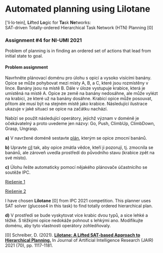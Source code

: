 # Automated planning using Lilotane

\['li·lo·tein], **Li**fted **Lo**gic for **Ta**sk **Ne**tworks:  
SAT-driven Totally-ordered Hierarchical Task Network (HTN) Planning [0]

### Assignment #4 for NI-UMI 2021

Problem of planning is in finding an ordered set of actions that lead from initial state to goal.


#### Problem assignment 

Navrhněte  plánovací  doménu  pro  úlohu  s opicí  a  vysoko  visícími  banány.  Opice  se  může 
pohybovat mezi místy A, B, a C, které jsou rozmístěny v lince. Banány jsou na místě B. Dále 
v úloze vystupuje krabice, která je umístěná na místě A. Opice ze země na banány nedosáhne, 
ale  může  vylézt  na  krabici,  ze  které  už  na  banány  dosáhne.  Krabicí  opice  může  posouvat, 
přitom ale musí být na stejném místě jako krabice. Následující ilustrace ukazuje v jaké situaci 
se opice na začátku nachází.  
 
  
Nabízí  se  použít  následující  operátory,  jejichž  význam  v doméně  je  očekávatelný  a  proto 
uvedeme jen názvy: Go, Push, ClimbUp, ClimbDown, Grasp, Ungrasp. 
 
**a)** V navržené doméně sestavte [plán](https://gitlab.fit.cvut.cz/sutymate/ni-umi/blob/master/4/src/Manual_monkey_plan.txt), kterým se opice zmocní banánů. 

**b)** Upravte  [cíl](https://gitlab.fit.cvut.cz/sutymate/ni-umi/blob/master/4/src)  tak,  aby  opice  zmátla  vědce,  kteří  ji  pozorují,  tj.  zmocnila  se  banánů,  ale 
zároveň uvedla prostředí do původního stavu (krabice zpět na své místo). 

**c)** Úlohu řešte automaticky pomocí nějakého plánovače účastnícího se soutěže IPC.

  [Riešenie 1](https://gitlab.fit.cvut.cz/sutymate/ni-umi/blob/master/4/src/solution1.txt)
  
  [Riešenie 2](https://gitlab.fit.cvut.cz/sutymate/ni-umi/blob/master/4/src/confuse_scientist_solution.txt)

  I have chosen **Lilotane** [0] from IPC 2021 competition. This planner uses SAT solver (glucose4 in this task)
  to find totally ordered hierarchical plan.

**d)** V prostředí se bude vyskytovat více krabic dvou typů, a  sice lehké a těžké. S těžkými 
opice  nedokáže  pohnout  s lehkými  ano.  Modifikujte  doménu,  aby  tyto  vlastnosti 
operátory zohledňovaly. 


[0] Schreiber, D. (2021). [**Lilotane: A Lifted SAT-based Approach to Hierarchical Planning.**](https://doi.org/10.1613/jair.1.12520) In Journal of Artificial Intelligence Research (JAIR) 2021 (70), pp. 1117-1181.
